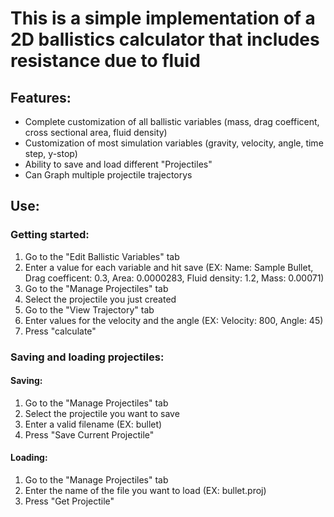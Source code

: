 # This is a simple implementation of a 2D ballistics calculator that includes resistance due to fluid

## Features:
- Complete customization of all ballistic variables (mass, drag coefficent, cross sectional area, fluid density)
- Customization of most simulation variables (gravity, velocity, angle, time step, y-stop)
- Ability to save and load different "Projectiles"
- Can Graph multiple projectile trajectorys

## Use:
### Getting started:
1. Go to the "Edit Ballistic Variables" tab
2. Enter a value for each variable and hit save (EX: Name: Sample Bullet, Drag coefficent: 0.3, Area: 0.0000283, Fluid density: 1.2, Mass: 0.00071)
3. Go to the "Manage Projectiles" tab
4. Select the projectile you just created
5. Go to the "View Trajectory" tab
6. Enter values for the velocity and the angle (EX: Velocity: 800, Angle: 45)
7. Press "calculate"

### Saving and loading projectiles:
#### Saving:
1. Go to the "Manage Projectiles" tab
2. Select the projectile you want to save
3. Enter a valid filename (EX: bullet)
4. Press "Save Current Projectile"

#### Loading:
1. Go to the "Manage Projectiles" tab
2. Enter the name of the file you want to load (EX: bullet.proj)
3. Press "Get Projectile"

